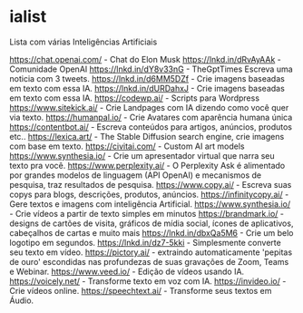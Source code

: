 # ialist
Lista com várias Inteligências Artificiais

https://chat.openai.com/ - Chat do Elon Musk
https://lnkd.in/dRvAyAAk - Comunidade OpenAI
https://lnkd.in/dY8v33nG - TheGptTimes Escreva uma noticia com 3 tweets.
https://lnkd.in/d6MM5DZf - Crie imagens baseadas em texto com essa IA.
https://lnkd.in/dURDahxJ - Crie imagens baseadas em texto com essa IA.
https://codewp.ai/ - Scripts para Wordpress
https://www.sitekick.ai/ - Crie Landpages com IA dizendo como você quer via texto.
https://humanpal.io/ - Crie Avatares com aparência humana única
https://contentbot.ai/ - Escreva conteúdos para artigos, anúncios, produtos etc..
https://lexica.art/ - The Stable Diffusion search engine, crie imagens com base em texto.
https://civitai.com/ - Custom AI art models
https://www.synthesia.io/ - Crie um apresentador virtual que narra seu texto pra você.
https://www.perplexity.ai/ - O Perplexity Ask é alimentado por grandes modelos de linguagem (API OpenAI) e mecanismos de pesquisa, traz resultados de pesquisa.
https://www.copy.ai/ - Escreva suas copys para blogs, descrições, produtos, anúncios.
https://infinitycopy.ai/ - Gere textos e imagens com inteligência Artificial.
https://www.synthesia.io/ - Crie vídeos a partir de texto simples em minutos
https://brandmark.io/ - designs de cartões de visita, gráficos de mídia social, ícones de aplicativos, cabeçalhos de cartas e muito mais
https://lnkd.in/dbxQa5M6 - Crie um belo logotipo em segundos.
https://lnkd.in/dz7-5kki - Simplesmente converte seu texto em vídeo.
https://pictory.ai/ - extraindo automaticamente 'pepitas de ouro' escondidas nas profundezas de suas gravações de Zoom, Teams e Webinar.
https://www.veed.io/ - Edição de vídeos usando IA.
https://voicely.net/ - Transforme texto em voz com IA.
https://invideo.io/ - Crie vídeos online.
https://speechtext.ai/ - Transforme seus textos em Áudio.
